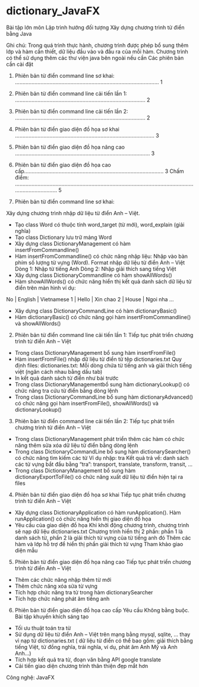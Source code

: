 # dictionary_JavaFX

Bài tập lớn môn Lập trình hướng đối tượng
Xây dựng chương trình từ điển bằng Java

Ghi chú: Trong quá trình thực hành, chương trình được phép bổ sung thêm lớp và hàm cần thiết, dữ liệu đầu vào và đầu ra của mỗi hàm.
Chương trình có thể sử dụng thêm các thư viện java bên ngoài nếu cần
Các phiên bản cần cài đặt
1. Phiên bản từ điển command line sơ khai: ................................................................................................ 1
2. Phiên bản từ điển command line cải tiến lần 1: ....................................................................................... 2
3. Phiên bản từ điển command line cải tiến lần 2: ....................................................................................... 2
4. Phiên bản từ điển giao diện đồ họa sơ khai ............................................................................................. 3
5. Phiên bản từ điển giao diện đồ họa nâng cao .......................................................................................... 3
6. Phiên bản từ điển giao diện đồ họa cao cấp............................................................................................. 3
Chấm điểm: ................................................................................................................................................... 5

1. Phiên bản từ điển command line sơ khai:

Xây dựng chương trình nhập dữ liệu từ điển Anh – Việt.
- Tạo class Word có thuộc tính word_target (từ mới), word_explain (giải nghĩa)
- Tạo class Dictionary lưu trữ mảng Word
- Xây dựng class DictionaryManagement có hàm insertFromCommandline()
- Hàm insertFromCommandline() có chức năng nhập liệu:
Nhập vào bàn phím số lượng từ vựng (Word).
Format nhập dữ liệu từ điển Anh – Việt
Dòng 1: Nhập từ tiếng Anh
Dòng 2: Nhập giải thích sang tiếng Việt
- Xây dựng class DictionaryCommandline có hàm showAllWords()
- Hàm showAllWords() có chức năng hiển thị kết quả danh sách dữ liệu từ điển trên màn hình ví dụ:

No | English | Vietnamese
1 | Hello | Xin chao
2 | House | Ngoi nha
...
- Xây dựng class DictionaryCommandLine có hàm dictionaryBasic()
- Hàm dictionaryBasic() có chức năng gọi hàm insertFromCommandline() và showAllWords()
2. Phiên bản từ điển command line cải tiến lần 1:
Tiếp tục phát triển chương trình từ điển Anh – Việt
- Trong class DictionaryManagement bổ sung hàm insertFromFile()
- Hàm insertFromFile() nhập dữ liệu từ điển từ tệp dictionaries.txt
Quy định files: dictionaries.txt: Mỗi dòng chứa từ tiếng anh và giải thích tiếng việt (ngăn cách nhau bằng dấu tab)
- In kết quả danh sách từ điển như bài trước
- Trong class DictionaryManagementbổ sung hàm dictionaryLookup() có chức năng tra cứu từ điển bằng dòng lệnh
- Trong class DictionaryCommandLine bổ sung hàm dictionaryAdvanced() có chức năng gọi hàm insertFromFile(), showAllWords() và dictionaryLookup()
3. Phiên bản từ điển command line cải tiến lần 2:
Tiếp tục phát triển chương trình từ điển Anh – Việt
- Trong class DictionaryManagement phát triển thêm các hàm có chức năng thêm sửa xóa dữ liệu từ điển bằng dòng lệnh
- Trong class DictionaryCommandLine bổ sung hàm dictionarySearcher() có chức năng tìm kiếm các từ
Ví dụ nhập: tra
Kết quả trả về: danh sách các từ vựng bắt đầu bằng “tra”: transport, translate, transform, transit, ...
- Trong class DictionaryManagement bổ sung hàm dictionaryExportToFile() có chức năng xuất dữ liệu từ điển hiện tại ra files

4. Phiên bản từ điển giao diện đồ họa sơ khai
Tiếp tục phát triển chương trình từ điển Anh – Việt
- Xây dựng class DictionaryApplication có hàm runApplication(). Hàm runApplication() có chức năng hiển thị giao diện đồ họa
- Yêu cầu của giao diện đồ họa
Khi khởi động chương trình, chương trình sẽ nạp dữ liệu dictionaries.txt
Chương trình hiển thị 2 phần: phần 1 là danh sách từ, phần 2 là giải thích từ vựng của từ tiếng anh đó
Thêm các hàm và lớp hỗ trợ để hiển thị phần giải thích từ vựng
Tham khảo giao diện mẫu

5. Phiên bản từ điển giao diện đồ họa nâng cao
Tiếp tục phát triển chương trình từ điển Anh – Việt
- Thêm các chức năng nhập thêm từ mới
- Thêm chức năng xóa sửa từ vựng
- Tích hợp chức năng tra từ trong hàm dictionarySearcher
- Tích hợp chức năng phát âm tiếng anh
6. Phiên bản từ điển giao diện đồ họa cao cấp
Yêu cầu Không bằng buộc. Bài tập khuyến khích sáng tạo

- Tối ưu thuật toán tra từ
- Sử dụng dữ liệu từ điển Anh – Việt trên mạng bằng mysql, sqlite, ... thay vì nạp từ dictionaries.txt ( dữ liệu từ điển có thể bao gồm: giải thích bằng tiếng Việt, từ
đồng nghĩa, trái nghĩa, ví dụ, phát âm Anh Mỹ và Anh Anh...)
- Tích hợp kết quả tra từ, đoạn văn bằng API google translate
- Cải tiến giao diện chương trình thân thiện đẹp mắt hơn

Công nghệ: JavaFX
